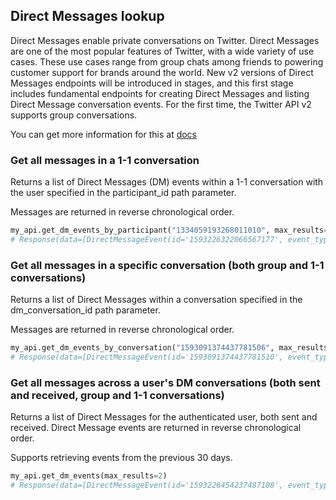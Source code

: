 ## Direct Messages lookup

Direct Messages enable private conversations on Twitter. Direct Messages are one of the most popular features of Twitter, with a wide variety of use cases. These use cases range from group chats among friends to powering customer support for brands around the world. New v2 versions of Direct Messages endpoints will be introduced in stages, and this first stage includes fundamental endpoints for creating Direct Messages and listing Direct Message conversation events. For the first time, the Twitter API v2 supports group conversations.

You can get more information for this at [docs](https://developer.twitter.com/en/docs/twitter-api/direct-messages/lookup/introduction)

### Get all messages in a 1-1 conversation

Returns a list of Direct Messages (DM) events within a 1-1 conversation with the user specified in the participant_id path parameter.

Messages are returned in reverse chronological order.

```python
my_api.get_dm_events_by_participant("1334059193268011010", max_results=1)
# Response(data=[DirectMessageEvent(id='1593226322066567177', event_type='MessageCreate', text='from api to III')])
```

### Get all messages in a specific conversation (both group and 1-1 conversations)

Returns a list of Direct Messages within a conversation specified in the dm_conversation_id path parameter.

Messages are returned in reverse chronological order.

```python
my_api.get_dm_events_by_conversation("1593091374437781506", max_results=1)
# Response(data=[DirectMessageEvent(id='1593091374437781510', event_type='MessageCreate', text='New group by api')])
```

### Get all messages across a user's DM conversations (both sent and received, group and 1-1 conversations)

Returns a list of Direct Messages for the authenticated user, both sent and received. Direct Message events are returned in reverse chronological order.

Supports retrieving events from the previous 30 days.

```python
my_api.get_dm_events(max_results=2)
# Response(data=[DirectMessageEvent(id='1593226454237487108', event_type='MessageCreate', text='from api to III'), DirectMessageEvent(id='1593226322066567177', event_type='MessageCreate', text='from api to III')])
```
